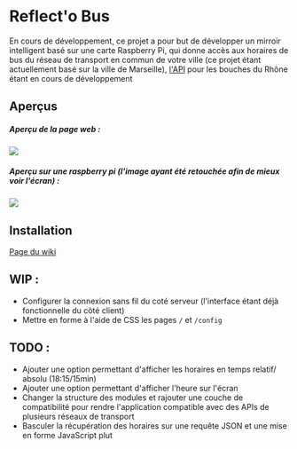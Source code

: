 # Reflect'o Bus
En cours de développement, ce projet a pour but de développer un mirroir intelligent basé sur une carte Raspberry Pi, qui donne accès aux horaires de bus du réseau de transport en commun de votre ville (ce projet étant actuellement basé sur la ville de Marseille), [l'API](https://github.com/augustin64/lepilote) pour les bouches du Rhône étant en cours de développement

## Aperçus

##### Aperçu de la page web :  
![](https://augustin64.github.io/reflect-o-bus/screenshot.png)  

##### Aperçu sur une raspberry pi (l'image ayant été retouchée afin de mieux voir l'écran) :  
![](https://augustin64.github.io/reflect-o-bus/raspberry-pi-edited.png)  


## Installation
[Page du wiki](https://github.com/augustin64/Reflect-o-Bus/wiki/Installation)

## WIP :
 - Configurer la connexion sans fil du coté serveur (l'interface étant déjà fonctionnelle du côté client)  
 - Mettre en forme à l'aide de CSS les pages `/` et `/config`  

## TODO :
 - Ajouter une option permettant d'afficher les horaires en temps relatif/ absolu (18:15/15min)
 - Ajouter une option permettant d'afficher l'heure sur l'écran
 - Changer la structure des modules et rajouter une couche de compatibilité pour rendre l'application compatible avec des APIs de plusieurs réseaux de transport
 - Basculer la récupération des horaires sur une requête JSON et une mise en forme JavaScript plut
